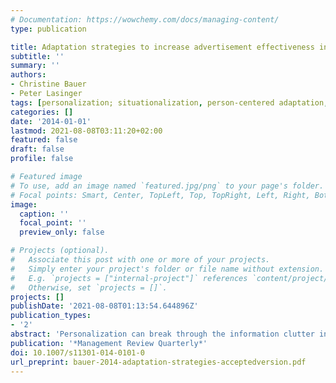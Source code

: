 ```yaml
---
# Documentation: https://wowchemy.com/docs/managing-content/
type: publication

title: Adaptation strategies to increase advertisement effectiveness in digital media
subtitle: ''
summary: ''
authors:
- Christine Bauer
- Peter Lasinger
tags: [personalization; situationalization, person-centered adaptation, situation-centered adaptation, digital-out-of-home-advertising, DOHA, context adaptivity, PERSIT matrix]
categories: []
date: '2014-01-01'
lastmod: 2021-08-08T03:11:20+02:00
featured: false
draft: false
profile: false

# Featured image
# To use, add an image named `featured.jpg/png` to your page's folder.
# Focal points: Smart, Center, TopLeft, Top, TopRight, Left, Right, BottomLeft, Bottom, BottomRight.
image:
  caption: ''
  focal_point: ''
  preview_only: false

# Projects (optional).
#   Associate this post with one or more of your projects.
#   Simply enter your project's folder or file name without extension.
#   E.g. `projects = ["internal-project"]` references `content/project/deep-learning/index.md`.
#   Otherwise, set `projects = []`.
projects: []
publishDate: '2021-08-08T01:13:54.644896Z'
publication_types:
- '2'
abstract: 'Personalization can break through the information clutter in digital media and increase advertising effectiveness. However, the term personalization refers to many different adaptation strategies, each of which lead to distinct functional requirements for adaptive advertising systems: additionally, these adaptation strategies can affect consumers in different ways. Therefore, it is necessary to differentiate between them. To do so, we suggest the PERSIT matrix, which distinguishes between PERson-centric and SITuation-centric adaptation strategies. Studies in the field of digital-out-of-home advertising are structured using the six identified adaptation strategies for advertising. Furthermore, the PERSIT matrix supports users in making educated decisions by encouraging them to select an adaptation strategy that fits the desired advertising goals. The matrix establishes a common base of understanding between advertisers and system designers, allowing effective cross-domain communication.'
publication: '*Management Review Quarterly*'
doi: 10.1007/s11301-014-0101-0
url_preprint: bauer-2014-adaptation-strategies-acceptedversion.pdf
---
```

